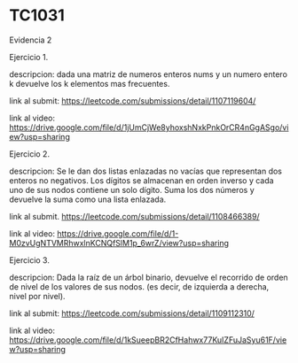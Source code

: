 # TC1031

Evidencia 2

Ejercicio 1.

descripcion: 
dada una matriz de numeros enteros nums y un numero entero k devuelve los k elementos mas frecuentes.

link al submit:
https://leetcode.com/submissions/detail/1107119604/

link al video:
https://drive.google.com/file/d/1jUmCjWe8yhoxshNxkPnkOrCR4nGgASgo/view?usp=sharing

Ejercicio 2.

descripcion:
Se le dan dos listas enlazadas no vacías que representan dos enteros no negativos. Los dígitos se almacenan en orden inverso y cada uno de sus nodos contiene un solo dígito. Suma los dos números y devuelve la suma como una lista enlazada.

link al submit.
https://leetcode.com/submissions/detail/1108466389/

link al video:
https://drive.google.com/file/d/1-M0zvUgNTVMRhwxlnKCNQfSlM1p_6wrZ/view?usp=sharing

Ejercicio 3.

descripcion: 
Dada la raíz de un árbol binario, devuelve el recorrido de orden de nivel de los valores de sus nodos. (es decir, de izquierda a derecha, nivel por nivel).

link al submit: 
https://leetcode.com/submissions/detail/1109112310/

link al video: 
https://drive.google.com/file/d/1kSueepBR2CfHahwx77KuIZFuJaSyu61F/view?usp=sharing

